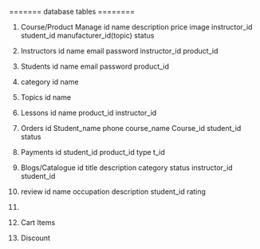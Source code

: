 ======= database tables ========

1. Course/Product Manage
id  name   description   price   image      instructor_id      student_id   manufacturer_id(topic)   status     



2. Instructors
id  name    email   password    instructor_id    product_id


3. Students
id  name    email   password    product_id   


4. category
 id name 


5. Topics
id name 



 6. Lessons
id     name     product_id       instructor_id


 7. Orders
id  Student_name    phone   course_name   Course_id   student_id   status    


 8. Payments
 id     student_id     product_id    type    t_id


 9. Blogs/Catalogue
 id     title       description     category        status      instructor_id       student_id



10. review
id     name     occupation    description       student_id     rating


7. 

 7. Cart Items
 8. Discount


 